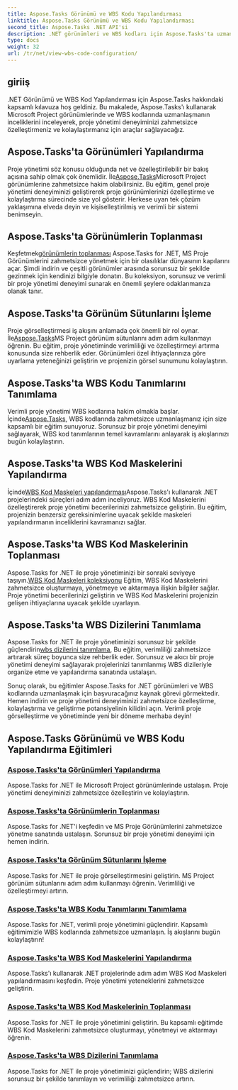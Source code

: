 ```yaml
---
title: Aspose.Tasks Görünümü ve WBS Kodu Yapılandırması
linktitle: Aspose.Tasks Görünümü ve WBS Kodu Yapılandırması
second_title: Aspose.Tasks .NET API'si
description: .NET görünümleri ve WBS kodları için Aspose.Tasks'ta uzmanlaşın. Adım adım eğitimlerimizle proje yönetimini özelleştirin. Kusursuz proje görselleştirmesi için hemen indirin.
type: docs
weight: 32
url: /tr/net/view-wbs-code-configuration/
---
```


## giriiş

.NET Görünümü ve WBS Kod Yapılandırması için Aspose.Tasks hakkındaki kapsamlı kılavuza hoş geldiniz. Bu makalede, Aspose.Tasks'ı kullanarak Microsoft Project görünümlerinde ve WBS kodlarında uzmanlaşmanın inceliklerini inceleyerek, proje yönetimi deneyiminizi zahmetsizce özelleştirmeniz ve kolaylaştırmanız için araçlar sağlayacağız.

## Aspose.Tasks'ta Görünümleri Yapılandırma

 Proje yönetimi söz konusu olduğunda net ve özelleştirilebilir bir bakış açısına sahip olmak çok önemlidir. İle[Aspose.Tasks](./configuring-views/)Microsoft Project görünümlerine zahmetsizce hakim olabilirsiniz. Bu eğitim, genel proje yönetimi deneyiminizi geliştirerek proje görünümlerinizi özelleştirme ve kolaylaştırma sürecinde size yol gösterir. Herkese uyan tek çözüm yaklaşımına elveda deyin ve kişiselleştirilmiş ve verimli bir sistemi benimseyin.

## Aspose.Tasks'ta Görünümlerin Toplanması

 Keşfetmek[görünümlerin toplanması](./view-collection/) Aspose.Tasks for .NET, MS Proje Görünümlerini zahmetsizce yönetmek için bir olasılıklar dünyasının kapılarını açar. Şimdi indirin ve çeşitli görünümler arasında sorunsuz bir şekilde gezinmek için kendinizi bilgiyle donatın. Bu koleksiyon, sorunsuz ve verimli bir proje yönetimi deneyimi sunarak en önemli şeylere odaklanmanıza olanak tanır.

## Aspose.Tasks'ta Görünüm Sütunlarını İşleme

 Proje görselleştirmesi iş akışını anlamada çok önemli bir rol oynar. İle[Aspose.Tasks](./view-columns/)MS Project görünüm sütunlarını adım adım kullanmayı öğrenin. Bu eğitim, proje yönetiminde verimliliği ve özelleştirmeyi artırma konusunda size rehberlik eder. Görünümleri özel ihtiyaçlarınıza göre uyarlama yeteneğinizi geliştirin ve projenizin görsel sunumunu kolaylaştırın.

## Aspose.Tasks'ta WBS Kodu Tanımlarını Tanımlama

 Verimli proje yönetimi WBS kodlarına hakim olmakla başlar. İçinde[Aspose.Tasks](./wbs-code-definitions/), WBS kodlarında zahmetsizce uzmanlaşmanız için size kapsamlı bir eğitim sunuyoruz. Sorunsuz bir proje yönetimi deneyimi sağlayarak, WBS kod tanımlarının temel kavramlarını anlayarak iş akışlarınızı bugün kolaylaştırın.

## Aspose.Tasks'ta WBS Kod Maskelerini Yapılandırma

 İçinde[WBS Kod Maskeleri yapılandırması](./wbs-code-masks/)Aspose.Tasks'ı kullanarak .NET projelerindeki süreçleri adım adım inceliyoruz. WBS Kod Maskelerini özelleştirerek proje yönetimi becerilerinizi zahmetsizce geliştirin. Bu eğitim, projenizin benzersiz gereksinimlerine uyacak şekilde maskeleri yapılandırmanın inceliklerini kavramanızı sağlar.

## Aspose.Tasks'ta WBS Kod Maskelerinin Toplanması

 Aspose.Tasks for .NET ile proje yönetiminizi bir sonraki seviyeye taşıyın.[WBS Kod Maskeleri koleksiyonu](./wbs-code-mask-collection/) Eğitim, WBS Kod Maskelerini zahmetsizce oluşturmaya, yönetmeye ve aktarmaya ilişkin bilgiler sağlar. Proje yönetimi becerilerinizi geliştirin ve WBS Kod Maskelerini projenizin gelişen ihtiyaçlarına uyacak şekilde uyarlayın.

## Aspose.Tasks'ta WBS Dizilerini Tanımlama

 Aspose.Tasks for .NET ile proje yönetiminizi sorunsuz bir şekilde güçlendirin[wbs dizilerini tanımlama](./wbs-sequences/), Bu eğitim, verimliliği zahmetsizce artırarak süreç boyunca size rehberlik eder. Sorunsuz ve akıcı bir proje yönetimi deneyimi sağlayarak projelerinizi tanımlanmış WBS dizileriyle organize etme ve yapılandırma sanatında ustalaşın.

Sonuç olarak, bu eğitimler Aspose.Tasks for .NET görünümleri ve WBS kodlarında uzmanlaşmak için başvuracağınız kaynak görevi görmektedir. Hemen indirin ve proje yönetimi deneyiminizi zahmetsizce özelleştirme, kolaylaştırma ve geliştirme potansiyelinin kilidini açın. Verimli proje görselleştirme ve yönetiminde yeni bir döneme merhaba deyin!
## Aspose.Tasks Görünümü ve WBS Kodu Yapılandırma Eğitimleri
### [Aspose.Tasks'ta Görünümleri Yapılandırma](./configuring-views/)
Aspose.Tasks for .NET ile Microsoft Project görünümlerinde ustalaşın. Proje yönetimi deneyiminizi zahmetsizce özelleştirin ve kolaylaştırın.
### [Aspose.Tasks'ta Görünümlerin Toplanması](./view-collection/)
Aspose.Tasks for .NET'i keşfedin ve MS Proje Görünümlerini zahmetsizce yönetme sanatında ustalaşın. Sorunsuz bir proje yönetimi deneyimi için hemen indirin.
### [Aspose.Tasks'ta Görünüm Sütunlarını İşleme](./view-columns/)
Aspose.Tasks for .NET ile proje görselleştirmesini geliştirin. MS Project görünüm sütunlarını adım adım kullanmayı öğrenin. Verimliliği ve özelleştirmeyi artırın.
### [Aspose.Tasks'ta WBS Kodu Tanımlarını Tanımlama](./wbs-code-definitions/)
Aspose.Tasks for .NET, verimli proje yönetimini güçlendirir. Kapsamlı eğitimimizle WBS kodlarında zahmetsizce uzmanlaşın. İş akışlarını bugün kolaylaştırın!
### [Aspose.Tasks'ta WBS Kod Maskelerini Yapılandırma](./wbs-code-masks/)
Aspose.Tasks'ı kullanarak .NET projelerinde adım adım WBS Kod Maskeleri yapılandırmasını keşfedin. Proje yönetimi yeteneklerini zahmetsizce geliştirin.
### [Aspose.Tasks'ta WBS Kod Maskelerinin Toplanması](./wbs-code-mask-collection/)
Aspose.Tasks for .NET ile proje yönetimini geliştirin. Bu kapsamlı eğitimde WBS Kod Maskelerini zahmetsizce oluşturmayı, yönetmeyi ve aktarmayı öğrenin.
### [Aspose.Tasks'ta WBS Dizilerini Tanımlama](./wbs-sequences/)
Aspose.Tasks for .NET ile proje yönetiminizi güçlendirin; WBS dizilerini sorunsuz bir şekilde tanımlayın ve verimliliği zahmetsizce artırın.